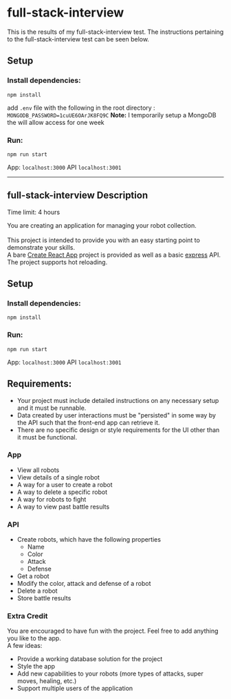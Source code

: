 # full-stack-interview
This is the results of my full-stack-interview test. The instructions pertaining to the full-stack-interview test can be seen below.


## Setup

### Install dependencies:

`npm install`

 add `.env` file with the following in the root directory : `MONGODB_PASSWORD=1cuUE6OArJK8FQ9C`
 **Note:** I temporarily setup a MongoDB the will allow access for one week
 
### Run:

`npm run start`

App: `localhost:3000`
API `localhost:3001`




---
## full-stack-interview Description

Time limit: 4 hours

You are creating an application for managing your robot collection.<br/><br/>
This project is intended to provide you with an easy starting point to demonstrate your skills.<br/>
A bare [Create React App](https://github.com/facebook/create-react-app) project is provided as well as a basic [express](https://expressjs.com/) API.<br/>
The project supports hot reloading.

## Setup

### Install dependencies:

`npm install`

### Run:

`npm run start`

App: `localhost:3000`
API `localhost:3001`

## Requirements:

- Your project must include detailed instructions on any necessary setup and it must be runnable.
- Data created by user interactions must be "persisted" in some way by the API such that the front-end app can retrieve it.
- There are no specific design or style requirements for the UI other than it must be functional.

### App

- View all robots
- View details of a single robot
- A way for a user to create a robot
- A way to delete a specific robot
- A way for robots to fight
- A way to view past battle results

### API

- Create robots, which have the following properties
  - Name
  - Color
  - Attack
  - Defense
- Get a robot
- Modify the color, attack and defense of a robot
- Delete a robot
- Store battle results

### Extra Credit

You are encouraged to have fun with the project. Feel free to add anything you like to the app.<br/>
A few ideas:<br/>

- Provide a working database solution for the project
- Style the app
- Add new capabilities to your robots (more types of attacks, super moves, healing, etc.)
- Support multiple users of the application
